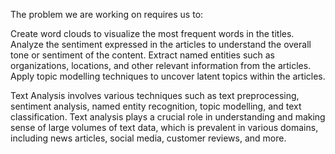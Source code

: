 The problem we are working on requires us to:

Create word clouds to visualize the most frequent words in the titles.
Analyze the sentiment expressed in the articles to understand the overall tone or sentiment of the content.
Extract named entities such as organizations, locations, and other relevant information from the articles.
Apply topic modelling techniques to uncover latent topics within the articles.


Text Analysis involves various techniques such as text preprocessing, sentiment analysis, named entity recognition, topic modelling, and text classification. Text analysis plays a crucial role in understanding and making sense of large volumes of text data, which is prevalent in various domains, including news articles, social media, customer reviews, and more.













































































 
